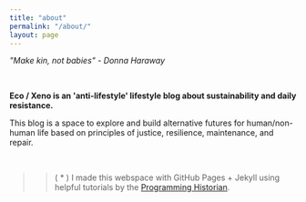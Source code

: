 ```yaml
---
title: "about"
permalink: "/about/"
layout: page
---
```


*"Make kin, not babies"*
*- Donna Haraway*

&nbsp;

**Eco / Xeno is an 'anti-lifestyle' lifestyle blog about sustainability and daily resistance.**



This blog is a space to explore and build alternative futures for human/non-human life based on principles of justice, resilience, maintenance, and repair.

&nbsp;
&nbsp;
&nbsp;
&nbsp;
>>( * ) I made this webspace with GitHub Pages + Jekyll using
helpful tutorials by the [Programming Historian](https://programminghistorian.org/).
